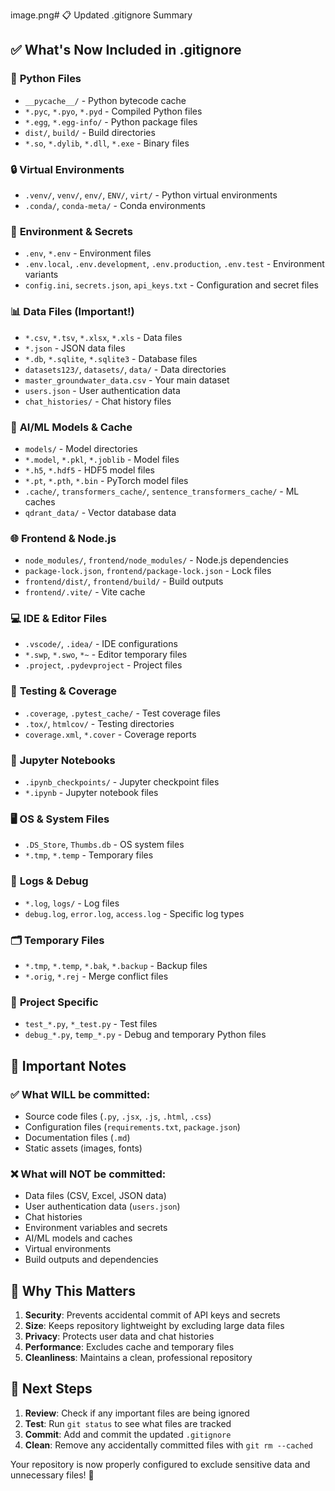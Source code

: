 image.png# 📋 Updated .gitignore Summary

## ✅ **What's Now Included in .gitignore**

### 🐍 **Python Files**
- `__pycache__/` - Python bytecode cache
- `*.pyc`, `*.pyo`, `*.pyd` - Compiled Python files
- `*.egg`, `*.egg-info/` - Python package files
- `dist/`, `build/` - Build directories
- `*.so`, `*.dylib`, `*.dll`, `*.exe` - Binary files

### 🔒 **Virtual Environments**
- `.venv/`, `venv/`, `env/`, `ENV/`, `virt/` - Python virtual environments
- `.conda/`, `conda-meta/` - Conda environments

### 🔐 **Environment & Secrets**
- `.env`, `*.env` - Environment files
- `.env.local`, `.env.development`, `.env.production`, `.env.test` - Environment variants
- `config.ini`, `secrets.json`, `api_keys.txt` - Configuration and secret files

### 📊 **Data Files (Important!)**
- `*.csv`, `*.tsv`, `*.xlsx`, `*.xls` - Data files
- `*.json` - JSON data files
- `*.db`, `*.sqlite`, `*.sqlite3` - Database files
- `datasets123/`, `datasets/`, `data/` - Data directories
- `master_groundwater_data.csv` - Your main dataset
- `users.json` - User authentication data
- `chat_histories/` - Chat history files

### 🤖 **AI/ML Models & Cache**
- `models/` - Model directories
- `*.model`, `*.pkl`, `*.joblib` - Model files
- `*.h5`, `*.hdf5` - HDF5 model files
- `*.pt`, `*.pth`, `*.bin` - PyTorch model files
- `.cache/`, `transformers_cache/`, `sentence_transformers_cache/` - ML caches
- `qdrant_data/` - Vector database data

### 🌐 **Frontend & Node.js**
- `node_modules/`, `frontend/node_modules/` - Node.js dependencies
- `package-lock.json`, `frontend/package-lock.json` - Lock files
- `frontend/dist/`, `frontend/build/` - Build outputs
- `frontend/.vite/` - Vite cache

### 💻 **IDE & Editor Files**
- `.vscode/`, `.idea/` - IDE configurations
- `*.swp`, `*.swo`, `*~` - Editor temporary files
- `.project`, `.pydevproject` - Project files

### 🧪 **Testing & Coverage**
- `.coverage`, `.pytest_cache/` - Test coverage files
- `.tox/`, `htmlcov/` - Testing directories
- `coverage.xml`, `*.cover` - Coverage reports

### 📓 **Jupyter Notebooks**
- `.ipynb_checkpoints/` - Jupyter checkpoint files
- `*.ipynb` - Jupyter notebook files

### 🖥️ **OS & System Files**
- `.DS_Store`, `Thumbs.db` - OS system files
- `*.tmp`, `*.temp` - Temporary files

### 📝 **Logs & Debug**
- `*.log`, `logs/` - Log files
- `debug.log`, `error.log`, `access.log` - Specific log types

### 🗂️ **Temporary Files**
- `*.tmp`, `*.temp`, `*.bak`, `*.backup` - Backup files
- `*.orig`, `*.rej` - Merge conflict files

### 🎯 **Project Specific**
- `test_*.py`, `*_test.py` - Test files
- `debug_*.py`, `temp_*.py` - Debug and temporary Python files

## 🚨 **Important Notes**

### ✅ **What WILL be committed:**
- Source code files (`.py`, `.jsx`, `.js`, `.html`, `.css`)
- Configuration files (`requirements.txt`, `package.json`)
- Documentation files (`.md`)
- Static assets (images, fonts)

### ❌ **What will NOT be committed:**
- Data files (CSV, Excel, JSON data)
- User authentication data (`users.json`)
- Chat histories
- Environment variables and secrets
- AI/ML models and caches
- Virtual environments
- Build outputs and dependencies

## 🔧 **Why This Matters**

1. **Security**: Prevents accidental commit of API keys and secrets
2. **Size**: Keeps repository lightweight by excluding large data files
3. **Privacy**: Protects user data and chat histories
4. **Performance**: Excludes cache and temporary files
5. **Cleanliness**: Maintains a clean, professional repository

## 🚀 **Next Steps**

1. **Review**: Check if any important files are being ignored
2. **Test**: Run `git status` to see what files are tracked
3. **Commit**: Add and commit the updated `.gitignore`
4. **Clean**: Remove any accidentally committed files with `git rm --cached`

Your repository is now properly configured to exclude sensitive data and unnecessary files! 🎉
